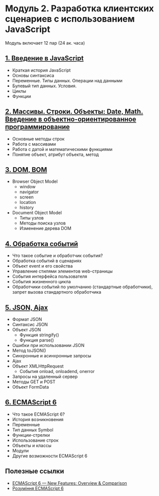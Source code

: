 # Модуль 2. Разработка клиентских сценариев с использованием JavaScript

Модуль включает 12 пар (24 ак. часа)

## [1. Введение в JavaScript](lesson01)

* Краткая история JavaScript
* Основы синтаксиса
* Переменные. Типы данных. Операции над данными
* Булевый тип данных. Условия.
* Циклы
* Функции

## [2. Массивы. Строки. Объекты: Date, Math. Введение в объектно-ориентированное программирование](lesson02)

* Основные методы строк
* Работа с массивами
* Работа с датой и математическими функциями
* Понятие объект, атрибут объекта, метод

## [3. DOM, BOM](lesson03)

* Browser Object Model
  * window
  * navigator
  * screen
  * location
  * history
* Document Object Model
  * Типы узлов
  * Методы поиска узлов
  * Изменение дерева DOM
  
## [4. Обработка событий](lesson04)

* Что такое событие и обработчик события?
* Обработка событий в сценариях
* Объект event и его свойства
* Управление стилями элементов web-страницы
* События интерфейса пользователя
* События жизненного цикла
* Обработчики событий по умолчанию (стандартные обработчики), запрет вызова стандартного обработчика

## [5. JSON, Ajax](lesson05)

* Формат JSON
* Синтаксис JSON
* Объект JSON
  * Функция stringify()
  * Функция parse()
* Ошибки при использовании JSON
* Метод toJSON()
* Синхронные и асинхронные запросы
* Ajax
* Объект XMLHttpRequest
  * События onload, onloadend, onerror
* Запросы на удаленный сервер
* Методы GET и POST
* Объект FormData

## [6. ECMAScript 6](lesson06)

* Что такое ECMAScript 6?
* История возникновения
* Переменные
* Тип данных Symbol
* Функции-стрелки
* Использование строк
* Объекты и классы
* Модули
* Другие возможности ECMAScript 6

## Полезные ссылки

* [ECMAScript 6 — New Features: Overview & Comparison](http://es6-features.org/)
* [Рoзуміння ECMAScript 6](https://understandinges6.denysdovhan.com/)

